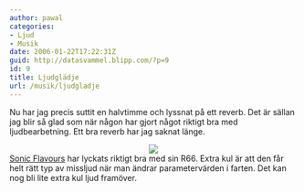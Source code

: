 ```yaml
---
author: pawal
categories:
- Ljud
- Musik
date: 2006-01-22T17:22:31Z
guid: http://datasvammel.blipp.com/?p=9
id: 9
title: Ljudglädje
url: /musik/ljudgladje
---
```


Nu har jag precis suttit en halvtimme och lyssnat på ett reverb. Det är sällan jag blir så glad som när någon har gjort något riktigt bra med ljudbearbetning. Ett bra reverb har jag saknat länge.
<div align="center"><img src="http://www.inuamusic.com/sonicflavours/images/r66_wavelab.jpg" /></div>
<a href="http://www.inuamusic.com/sonicflavours/index.php?lang=en&#38;p_id=20">Sonic Flavours</a> har lyckats riktigt bra med sin R66. Extra kul är att den får helt rätt typ av missljud när man ändrar parametervärden i farten. Det kan nog bli lite extra kul ljud framöver.